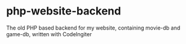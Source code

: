 php-website-backend
===================

The old PHP based backend for my website, containing movie-db and game-db, written with CodeIngiter
